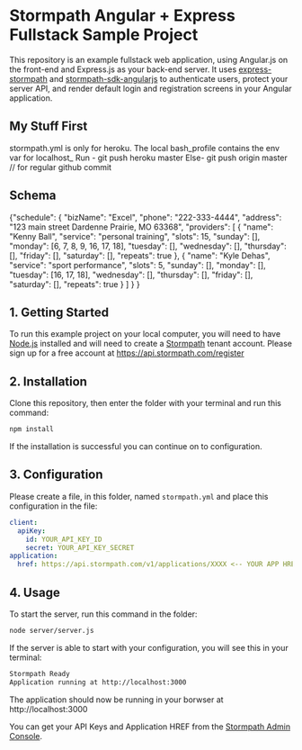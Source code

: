 # Stormpath Angular + Express Fullstack Sample Project

This repository is an example fullstack web application, using Angular.js on the
front-end and Express.js as your back-end server.  It uses [express-stormpath][]
and [stormpath-sdk-angularjs][] to authenticate users, protect your server API,
and render default login and registration screens in your Angular application.

[express-stormpath]: https://github.com/stormpath/express-stormpath
[stormpath-sdk-angularjs]: https://github.com/stormpath/stormpath-sdk-angularjs

## My Stuff First
stormpath.yml is only for heroku.  The local bash_profile contains the env var for localhost_
Run - git push heroku master
Else- git push origin master // for regular github commit

## Schema
{"schedule": {
	"bizName": "Excel",
	"phone": "222-333-4444",
	"address": "123 main street Dardenne Prairie, MO 63368",
    "providers": [
        {
            "name": "Kenny Ball",
            "service": "personal training",
            "slots": 15,
            "sunday": [],
            "monday": [6, 7, 8, 9, 16, 17, 18],
            "tuesday": [],
            "wednesday": [],
            "thursday": [],
            "friday": [],
            "saturday": [],
            "repeats": true
        },
        {
            "name": "Kyle Dehas",
            "service": "sport performance",
            "slots": 5,
            "sunday": [],
            "monday": [],
            "tuesday": [16, 17, 18],
            "wednesday": [],
            "thursday": [],
            "friday": [],
            "saturday": [],
            "repeats": true
        }
    ]
    }
}

## 1. Getting Started

To run this example project on your local computer, you will need to have
[Node.js][] installed and will need to create a [Stormpath][] tenant account.
Please sign up for a free account at https://api.stormpath.com/register


## 2. Installation

Clone this repository, then enter the folder with your terminal and run this
command:

```bash
npm install
```

If the installation is successful you can continue on to configuration.

## 3. Configuration

Please
create a file, in this folder, named `stormpath.yml` and place this configuration
in the file:

```yaml
client:
  apiKey:
    id: YOUR_API_KEY_ID
    secret: YOUR_API_KEY_SECRET
application:
  href: https://api.stormpath.com/v1/applications/XXXX <-- YOUR APP HREF
```

## 4. Usage

To start the server, run this command in the folder:

```bash
node server/server.js
```

If the server is able to start with your configuration, you will see this in
your terminal:

```bash
Stormpath Ready
Application running at http://localhost:3000
```

The application should now be running in your borwser at http://localhost:3000

You can get your API Keys and Application HREF from the
[Stormpath Admin Console][].

[Node.js]: https://nodejs.org
[Stormpath]: https://stormpath.com
[Stormpath Admin Console]: https://api.stormpath.com
[stormpath-sdk-angularjs]: https://github.com/stormpath/stormpath-sdk-angularjs
[express-stormpath]: https://github.com/stormpath/express-stormpath